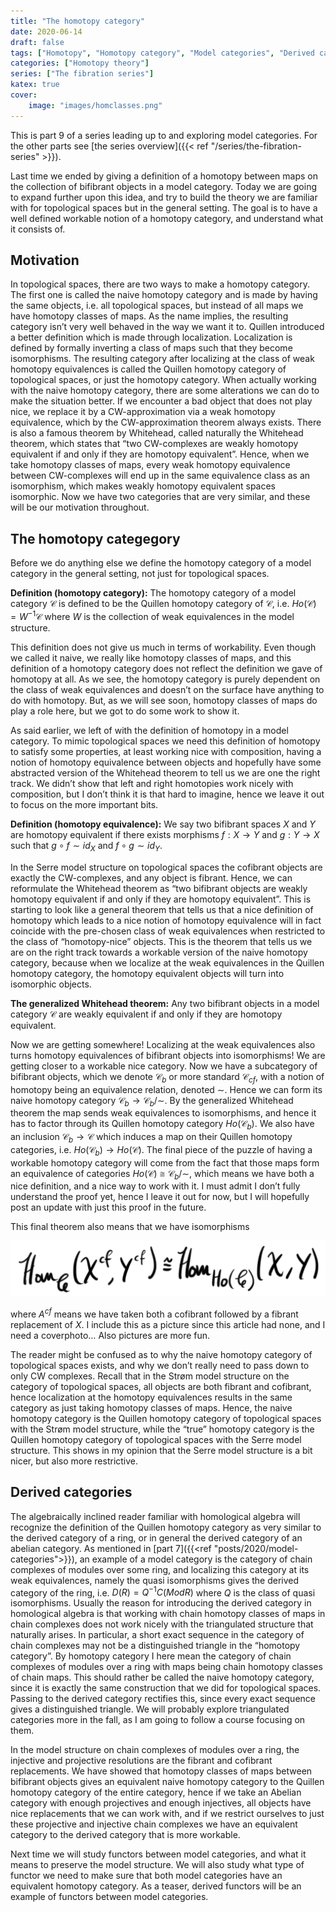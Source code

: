 ```yaml
---
title: "The homotopy category"
date: 2020-06-14
draft: false
tags: ["Homotopy", "Homotopy category", "Model categories", "Derived categories"]
categories: ["Homotopy theory"]
series: ["The fibration series"]
katex: true
cover:
    image: "images/homclasses.png"
---
```



This is part 9 of a series leading up to and exploring model categories. For the other parts see [the series overview]({{< ref "/series/the-fibration-series" >}}).

Last time we ended by giving a definition of a homotopy between maps on the collection of bifibrant objects in a model category. Today we are going to expand further upon this idea, and try to build the theory we are familiar with for topological spaces but in the general setting. The goal is to have a well defined workable notion of a homotopy category, and understand what it consists of.

## Motivation

In topological spaces, there are two ways to make a homotopy category. The first one is called the naive homotopy category and is made by having the same objects, i.e. all topological spaces, but instead of all maps we have homotopy classes of maps. As the name implies, the resulting category isn’t very well behaved in the way we want it to. Quillen introduced a better definition which is made through localization. Localization is defined by formally inverting a class of maps such that they become isomorphisms. The resulting category after localizing at the class of weak homotopy equivalences is called the Quillen homotopy category of topological spaces, or just the homotopy category. When actually working with the naive homotopy category, there are some alterations we can do to make the situation better. If we encounter a bad object that does not play nice, we replace it by a CW-approximation via a weak homotopy equivalence, which by the CW-approximation theorem always exists. There is also a famous theorem by Whitehead, called naturally the Whitehead theorem, which states that “two CW-complexes are weakly homotopy equivalent if and only if they are homotopy equivalent”. Hence, when we take homotopy classes of maps, every weak homotopy equivalence between CW-complexes will end up in the same equivalence class as an isomorphism, which makes weakly homotopy equivalent spaces isomorphic. Now we have two categories that are very similar, and these will be our motivation throughout.

## The homotopy categegory

Before we do anything else we define the homotopy category of a model category in the general setting, not just for topological spaces.

**Definition (homotopy category):** The homotopy category of a model category $\mathscr{C}$ is defined to be the Quillen homotopy category of $\mathscr{C}$, i.e. $Ho(\mathscr{C})= W^{-1}\mathscr{C}$ where $W$ is the collection of weak equivalences in the model structure.

This definition does not give us much in terms of workability. Even though we called it naive, we really like homotopy classes of maps, and this definition of a homotopy category does not reflect the definition we gave of homotopy at all. As we see, the homotopy category is purely dependent on the class of weak equivalences and doesn’t on the surface have anything to do with homotopy. But, as we will see soon, homotopy classes of maps do play a role here, but we got to do some work to show it.

As said earlier, we left of with the definition of homotopy in a model category. To mimic topological spaces we need this definition of homotopy to satisfy some properties, at least working nice with composition, having a notion of homotopy equivalence between objects and hopefully have some abstracted version of the Whitehead theorem to tell us we are one the right track. We didn’t show that left and right homotopies work nicely with composition, but I don’t think it is that hard to imagine, hence we leave it out to focus on the more important bits.

**Definition (homotopy equivalence):** We say two bifibrant spaces $X$ and $Y$ are homotopy equivalent if there exists morphisms $f:X\rightarrow Y$ and $g:Y\rightarrow X$ such that $g\circ f \sim id_X$ and $f\circ g \sim id_Y$.

In the Serre model structure on topological spaces the cofibrant objects are exactly the CW-complexes, and any object is fibrant. Hence, we can reformulate the Whitehead theorem as “two bifibrant objects are weakly homotopy equivalent if and only if they are homotopy equivalent”. This is starting to look like a general theorem that tells us that a nice definition of homotopy which leads to a nice notion of homotopy equivalence will in fact coincide with the pre-chosen class of weak equivalences when restricted to the class of “homotopy-nice” objects. This is the theorem that tells us we are on the right track towards a workable version of the naive homotopy category, because when we localize at the weak equivalences in the Quillen homotopy category, the homotopy equivalent objects will turn into isomorphic objects.

**The generalized Whitehead theorem:** Any two bifibrant objects in a model category $\mathscr{C}$ are weakly equivalent if and only if they are homotopy equivalent.

Now we are getting somewhere! Localizing at the weak equivalences also turns homotopy equivalences of bifibrant objects into isomorphisms! We are getting closer to a workable nice category. Now we have a subcategory of bifibrant objects, which we denote $\mathscr{C}_ {b}$ or more standard $\mathscr{C}_{cf}$, with a notion of homotopy being an equivalence relation, denoted $\sim$. Hence we can form its naive homotopy category $\mathscr{C}_b\rightarrow \mathscr{C}_b/\sim$. By the generalized Whitehead theorem the map sends weak equivalences to isomorphisms, and hence it has to factor through its Quillen homotopy category $Ho(\mathscr{C}_b)$. We also have an inclusion $\mathscr{C}_b \rightarrow \mathscr{C}$ which induces a map on their Quillen homotopy categories, i.e. $Ho(\mathscr{C}_b)\rightarrow Ho(\mathscr{C})$. The final piece of the puzzle of having a workable homotopy category will come from the fact that those maps form an equivalence of categories $Ho(\mathscr{C})\cong \mathscr{C}_b/\sim$, which means we have both a nice definition, and a nice way to work with it. I must admit I don’t fully understand the proof yet, hence I leave it out for now, but I will hopefully post an update with just this proof in the future.

This final theorem also means that we have isomorphisms

![Error loading image](images/homclasses.png)

where $A^{cf}$ means we have taken both a cofibrant followed by a fibrant replacement of $X$. I include this as a picture since this article had none, and I need a coverphoto… Also pictures are more fun.

The reader might be confused as to why the naive homotopy category of topological spaces exists, and why we don’t really need to pass down to only CW complexes. Recall that in the Strøm model structure on the category of topological spaces, all objects are both fibrant and cofibrant, hence localization at the homotopy equivalences results in the same category as just taking homotopy classes of maps. Hence, the naive homotopy category is the Quillen homotopy category of topological spaces with the Strøm model structure, while the “true” homotopy category is the Quillen homotopy category of topological spaces with the Serre model structure. This shows in my opinion that the Serre model structure is a bit nicer, but also more restrictive.

## Derived categories

The algebraically inclined reader familiar with homological algebra will recognize the definition of the Quillen homotopy category as very similar to the derived category of a ring, or in general the derived category of an abelian category. As mentioned in [part 7]({{<ref "posts/2020/model-categories">}}), an example of a model category is the category of chain complexes of modules over some ring, and localizing this category at its weak equivalences, namely the quasi isomorphisms gives the derived category of the ring, i.e. $D(R)=Q^{-1}C(ModR)$ where $Q$ is the class of quasi isomorphisms. Usually the reason for introducing the derived category in homological algebra is that working with chain homotopy classes of maps in chain complexes does not work nicely with the triangulated structure that naturally arises. In particular, a short exact sequence in the category of chain complexes may not be a distinguished triangle in the “homotopy category”. By homotopy category I here mean the category of chain complexes of modules over a ring with maps being chain homotopy classes of chain maps. This should rather be called the naive homotopy category, since it is exactly the same construction that we did for topological spaces. Passing to the derived category rectifies this, since every exact sequence gives a distinguished triangle. We will probably explore triangulated categories more in the fall, as I am going to follow a course focusing on them.

In the model structure on chain complexes of modules over a ring, the injective and projective resolutions are the fibrant and cofibrant replacements. We have showed that homotopy classes of maps between bifibrant objects gives an equivalent naive homotopy category to the Quillen homotopy category of the entire category, hence if we take an Abelian category with enough projectives and enough injectives, all objects have nice replacements that we can work with, and if we restrict ourselves to just these projective and injective chain complexes we have an equivalent category to the derived category that is more workable.

Next time we will study functors between model categories, and what it means to preserve the model structure. We will also study what type of functor we need to make sure that both model categories have an equivalent homotopy category. As a teaser, derived functors will be an example of functors between model categories.
